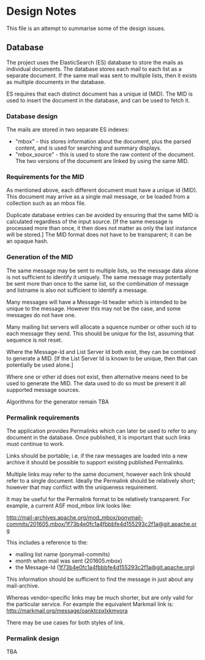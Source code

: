 # Design Notes

This file is an attempt to summarise some of the design issues.

## Database
The project uses the ElasticSearch (ES) database to store the mails as individual documents.
The database stores each mail to each list as a separate document.
If the same mail was sent to multiple lists, then it exists as multiple documents in the database.

ES requires that each distinct document has a unique id (MID).
The MID is used to insert the document in the database, and can be used to fetch it.

### Database design
The mails are stored in two separate ES indexes:
- "mbox" - this stores information about the document, plus the parsed content, and is used for searching and summary displays.
- "mbox_source" - this is used to store the raw content of the document.
The two versions of the document are linked by using the same MID.

### Requirements for the MID
As mentioned above, each different document must have a unique id (MID).
This document may arrive as a single mail message, or be loaded from a collection such as an mbox file.

Duplicate database entries can be avoided by ensuring that the same MID is calculated regardless of the input source.
[If the same message is processed more than once, it then does not matter as only the last instance will be stored.]
The MID format does not have to be transparent; it can be an opaque hash.

### Generation of the MID
The same message may be sent to multiple lists, so the message data alone is not sufficient to identify it uniquely.
The same message may potentially be sent more than once to the same list,
so the combination of message and listname is also not sufficient to identify a message.

Many messages will have a Message-Id header which is intended to be unique to the message.
However this may not be the case, and some messages do not have one.

Many mailing list servers will allocate a squence number or other such id to each message they send.
This should be unique for the list, assuming that sequence is not reset.

Where the Message-Id and List Server Id both exist, they can be combined to generate a MID.
[If the List Server Id is known to be unique, then that can potentially be used alone.] 

Where one or other id does not exist, then alternative means need to be used to generate the MID.
The data used to do so must be present it all supported message sources.

Algorithms for the generator remain TBA

### Permalink requirements
The application provides Permalinks which can later be used to refer to any document in the database.
Once published, it is important that such links must continue to work.

Links should be portable; i.e. if the raw messages are loaded into a new archive it should be possible
to support existing published Permalinks.

Multiple links may refer to the same document, however each link should refer to a single document.
Ideally the Permalink should be relatively short; however that may conflict with the uniqueness requirement.

It may be useful for the Permalink format to be relatively transparent.
For example, a current ASF mod_mbox link looks like:

http://mail-archives.apache.org/mod_mbox/ponymail-commits/201605.mbox/<1f73b4e0fc1a4fbbbfe4d155293c2f1a@git.apache.org>

This includes a reference to the:
- mailing list name (ponymail-commits)
- month when mail was sent (201605.mbox)
- the Message-Id (<1f73b4e0fc1a4fbbbfe4d155293c2f1a@git.apache.org>)

This information should be sufficient to find the message in just about any mail-archive.

Whereas vendor-specific links may be much shorter, but are only valid for the particular service.
For example the equivalent Markmail link is:
http://markmail.org/message/oanktcpxlxkmyora

There may be use cases for both styles of link.

### Permalink design
TBA

